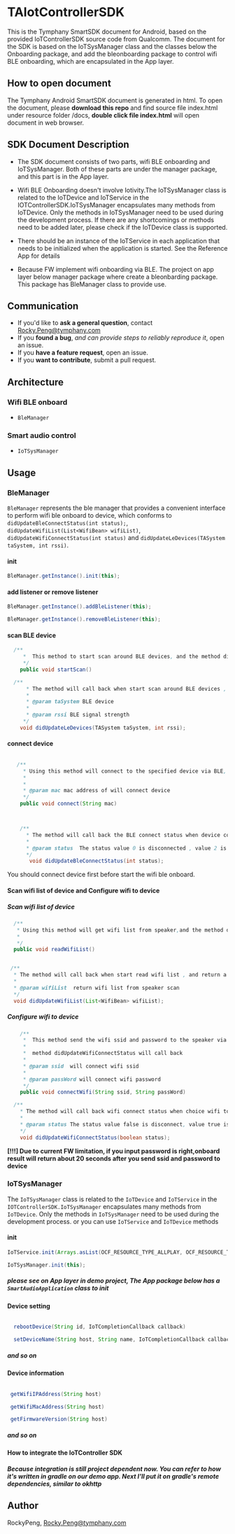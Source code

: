
# TAIotControllerSDK

This is the Tymphany SmartSDK document for Android, based on the provided IoTControllerSDK source code from Qualcomm. The document for the SDK is based on the IoTSysManager class and the classes below the Onboarding package, and add the bleonboarding package to control wifi BLE onboarding, which are encapsulated in the App layer. 

## How to open document
The Tymphany Android SmartSDK document is generated in html. To open the document, please **download this repo** and find source file index.html under resource folder /docs, **double click file index.html** will open document in web browser.

## SDK Document Description
* The SDK document consists of two parts, wifi BLE onboarding and IoTSysManager. Both of these parts are under the manager package, and this part is in the App layer.

* Wifi BLE Onboarding doesn't involve Iotivity.The IoTSysManager class is related to the IoTDevice and IoTService in the IOTControllerSDK.IoTSysManager encapsulates many methods from IoTDevice. Only the methods in IoTSysManager need to be used during the development process. If there are any shortcomings or methods need to be added later, please check if the IoTDevice class is supported.

* There should be an instance of the IoTService in each application that needs to be initialized when the application is started. See the Reference App for details

* Because FW implement wifi onboarding via BLE. The project on app layer below manager package where create a bleonbarding package. This package has BleManager class to provide use.


## Communication

- If you'd like to **ask a general question**, contact Rocky.Peng@tymphany.com
- If you **found a bug**, _and can provide steps to reliably reproduce it_, open an issue.
- If you **have a feature request**, open an issue.
- If you **want to contribute**, submit a pull request.


## Architecture

### Wifi BLE onboard

- `BleManager`

### Smart audio control

* `IoTSysManager`
  
## Usage

### BleManager

`BleManager` represents the ble manager that provides a convenient interface to perform wifi ble onboard to device, which conforms to `didUpdateBleConnectStatus(int status);`, `didUpdateWifiList(List<WifiBean> wifiList)`, `didUpdateWifiConnectStatus(int status)` and `didUpdateLeDevices(TASystem taSystem, int rssi)`.

#### init

```java
BleManager.getInstance().init(this);
```

#### add listener or remove listener

```java
BleManager.getInstance().addBleListener(this);

BleManager.getInstance().removeBleListener(this);
```

#### scan BLE device 
```java
  /**
     *  This method to start scan around BLE devices, and the method didUpdateLeDevices will call back
     */
    public void startScan()

  /**
      * The method will call back when start scan around BLE devices , and return BLE device
      *
      * @param taSystem BLE device
      *
      * @param rssi BLE signal strength
     */
    void didUpdateLeDevices(TASystem taSystem, int rssi);
```

#### connect device
```java

   /**
     * Using this method will connect to the specified device via BLE, and the method didUpdateBleConnectStatus will call back
     *
     *
     * @param mac mac address of will connect device
     */
    public void connect(String mac)



    /**
      * The method will call back the BLE connect status when device connected or disconnected
      *
      * @param status  The status value 0 is disconnected , value 2 is connected
      */
       void didUpdateBleConnectStatus(int status);


```


You should connect device first before start the wifi ble onboard.

####  Scan wifi list of device and Configure wifi to device

##### Scan wifi list of device

```java
  /**
   * Using this method will get wifi list from speaker,and the method didUpdateWifiList will call back
   *
   */
  public void readWifiList()


 /**
  * The method will call back when start read wifi list , and return a wifi list
  *
  * @param wifiList  return wifi list from speaker scan
  */
  void didUpdateWifiList(List<WifiBean> wifiList);    
```

##### Configure wifi to device

```java
    /**
     *  This method send the wifi ssid and password to the speaker via BLE , when the speaker connect this wifi or not connect, the
     *
     *  method didUpdateWifiConnectStatus will call back
     *
     * @param ssid  will connect wifi ssid
     *
     * @param passWord will connect wifi password
     */
    public void connectWifi(String ssid, String passWord)

  /**
    * The method will call back wifi connect status when choice wifi to connect
    *
    * @param status The status value false is disconnect, value true is connected
    */
    void didUpdateWifiConnectStatus(boolean status);    
```
**[!!!] Due to current FW limitation, if you input password is right,onboard result will return about 20 seconds after you send ssid and password to device**

### IoTSysManager

The `IoTSysManager` class is related to the `IoTDevice` and `IoTService` in the `IOTControllerSDK.IoTSysManager` encapsulates many methods from `IoTDevice`. Only the methods in `IoTSysManager` need to be used during the development process. or you can use `IoTService` and `IoTDevice` methods

#### init

```java
IoTService.init(Arrays.asList(OCF_RESOURCE_TYPE_ALLPLAY, OCF_RESOURCE_TYPE_IOTSYS), IoTDiscovery.getInstance());

IoTSysManager.init(this);
```
##### please see on App layer in demo project, The App package below has a `SmartAudioApplication` class to init 

#### Device setting
```java

  rebootDevice(String id, IoTCompletionCallback callback)

  setDeviceName(String host, String name, IoTCompletionCallback callback)

```
##### and so on
 
#### Device information

```java

 getWifiIPAddress(String host)

 getWifiMacAddress(String host)

 getFirmwareVersion(String host)

```
##### and so on

#### How to integrate the IoTController SDK
##### Because integration is still project dependent now. You can refer to how it's written in gradle on our demo app. Next I'll put it on gradle's remote dependencies, similar to okhttp 


## Author

RockyPeng, Rocky.Peng@tymphany.com


